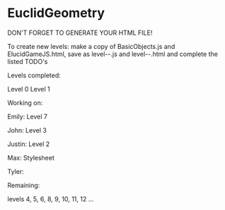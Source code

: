 # EuclidGeometry

DON'T FORGET TO GENERATE YOUR HTML FILE!

To create new levels: make a copy of BasicObjects.js and ElucidGameJS.html, save as level--.js and level--.html and complete the listed TODO's

Levels completed:

Level 0
Level 1

Working on:

Emily: 		Level 7

John: 		Level 3

Justin: 	Level 2

Max: 		Stylesheet

Tyler: 

Remaining:

levels 4, 5, 6, 8, 9, 10, 11, 12 ...